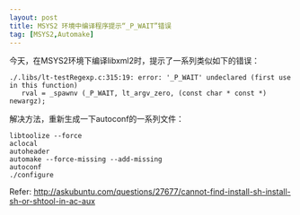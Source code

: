 ```yaml
---
layout: post
title: MSYS2 环境中编译程序提示“_P_WAIT”错误
tag: [MSYS2,Automake]
---
```


今天，在MSYS2环境下编译libxml2时，提示了一系列类似如下的错误：
<!--break-->


```
./.libs/lt-testRegexp.c:315:19: error: '_P_WAIT' undeclared (first use in this function)
   rval = _spawnv (_P_WAIT, lt_argv_zero, (const char * const *) newargz);
```

解决方法，重新生成一下autoconf的一系列文件：

```
libtoolize --force
aclocal
autoheader
automake --force-missing --add-missing
autoconf
./configure
```

Refer:
http://askubuntu.com/questions/27677/cannot-find-install-sh-install-sh-or-shtool-in-ac-aux
